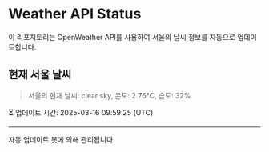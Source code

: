 
# Weather API Status

이 리포지토리는 OpenWeather API를 사용하여 서울의 날씨 정보를 자동으로 업데이트합니다.

## 현재 서울 날씨
> 서울의 현재 날씨: clear sky, 온도: 2.76°C, 습도: 32%

⏳ 업데이트 시간: 2025-03-16 09:59:25 (UTC)

---
자동 업데이트 봇에 의해 관리됩니다.
